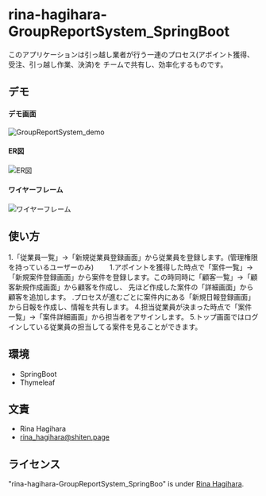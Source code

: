 # rina-hagihara-GroupReportSystem_SpringBoot

このアプリケーションは引っ越し業者が行う一連のプロセス(アポイント獲得、受注、引っ越し作業、決済)を
チームで共有し、効率化するものです。


## デモ
#### デモ画面
![GroupReportSystem_demo](https://user-images.githubusercontent.com/105138680/201002542-bfde4a64-399e-4660-9076-d407bda773f0.png)


#### ER図
![ER図](https://user-images.githubusercontent.com/105138680/201304608-30e65ff3-dc8b-4407-b37b-de9346affbb6.png)


#### ワイヤーフレーム
![ワイヤーフレーム](https://user-images.githubusercontent.com/105138680/201299984-44941e3f-697d-4991-956c-a8133d0ffb78.png)


## 使い方

1.「従業員一覧」→「新規従業員登録画面」から従業員を登録します。(管理権限を持っているユーザーのみ)
　　1.アポイントを獲得した時点で「案件一覧」→「新規案件登録画面」から案件を登録します。この時同時に「顧客一覧」→「顧客新規作成画面」から顧客を作成し、
先ほど作成した案件の「詳細画面」から顧客を追加します。
.プロセスが進むごとに案件内にある「新規日報登録画面」から日報を作成し、情報を共有します。
4.担当従業員が決まった時点で「案件一覧」→「案件詳細画面」から担当者をアサインします。
5.トップ画面ではログインしている従業員の担当してる案件を見ることができます。



## 環境

* SpringBoot
* Thymeleaf



## 文責

* Rina Hagihara
* rina_hagihara@shiten.page



## ライセンス

"rina-hagihara-GroupReportSystem_SpringBoo" is under [Rina Hagihara](#).



